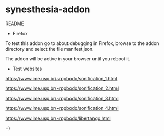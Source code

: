 # synesthesia-addon

README

- Firefox

To test this addon go to about:debugging in Firefox, browse to the addon directory and select the file manifest.json.

The addon will be active in your browser until you reboot it.

- Test websites

https://www.ime.usp.br/~rppbodo/sonification_1.html

https://www.ime.usp.br/~rppbodo/sonification_2.html

https://www.ime.usp.br/~rppbodo/sonification_3.html

https://www.ime.usp.br/~rppbodo/sonification_4.html

https://www.ime.usp.br/~rppbodo/libertango.html

=)

